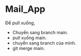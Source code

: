 # Mail_App

Để pull xuống, 
  + Chuyển sang branch main.
  + pull xuống main.
  + chuyển sang branch của mình.
  + git merge main.
